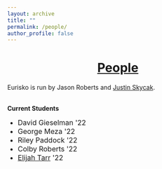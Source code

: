 ```yaml
---
layout: archive
title: ""
permalink: /people/
author_profile: false
---
```


# [<center>People</center>](#top)

<div style="width:100%; max-width:800px; margin:auto">  
    
<p>Eurisko is run by Jason Roberts and <a class="body" target="_blank" href="https://eurisko-us.github.io/justin-skycak">Justin Skycak</a>.</p>

<br><b>Current Students</b>
<font size="3em"><ul>
    <li>David Gieselman '22 <!-- - <font size="2em"><a class="body" target="_blank" href="https://github.com/DrM00G">Github</a></font>--></li>
    <li>George Meza '22 <!-- - <font size="2em"><a class="body" target="_blank" href="https://github.com/geomeza">Github</a></font>--></li>
    <li>Riley Paddock '22 <!-- - <font size="2em"><a class="body" target="_blank" href="https://github.com/RileyPaddock">Github</a></font>--></li>
    <li>Colby Roberts '22 <!-- - <font size="2em"><a class="body" target="_blank" href="https://github.com/C0BBL3">Github</a></font>--></li>
    <li><a class="body" target="_blank" href="https://oriont.net/">Elijah Tarr</a> '22 <!-- - <font size="2em"><a class="body" target="_blank" href="https://github.com/eoriont">Github</a></font>--></li>
</ul></font> 

</div>
